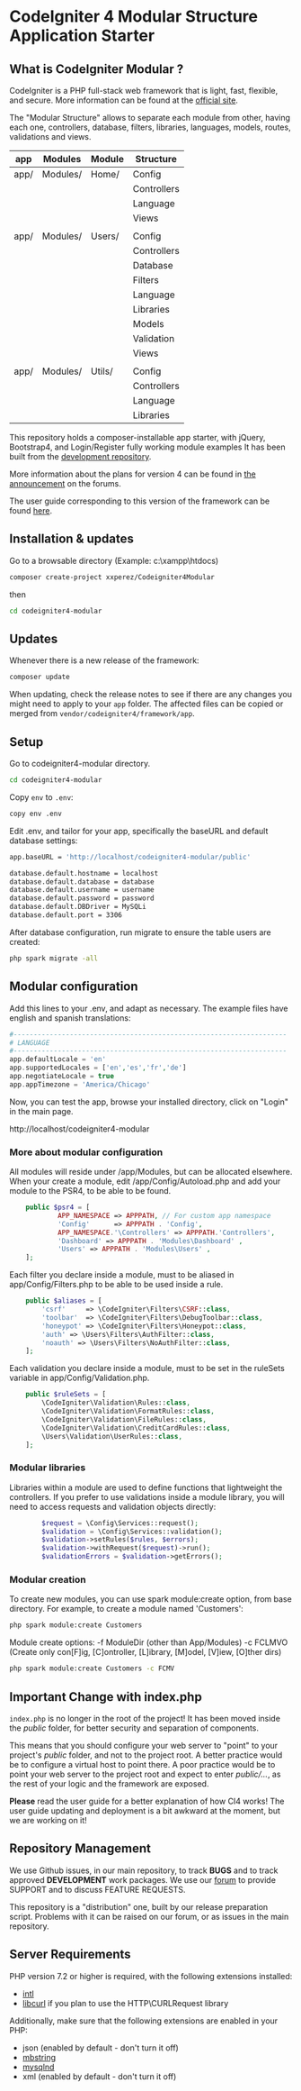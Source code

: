 # CodeIgniter 4 Modular Structure Application Starter

## What is CodeIgniter Modular ?

CodeIgniter is a PHP full-stack web framework that is light, fast, flexible, and secure. 
More information can be found at the [official site](http://codeigniter.com).

The "Modular Structure" allows to separate each module from other, having each one, controllers, database, filters, libraries, languages, models, routes, validations and views.   

| app | Modules | Module | Structure |
| --- | ------- | ------ | --------- | 
| app/ | Modules/ | Home/ | Config | 
|  |  |  | Controllers | 
|  |  |  | Language | 
|  |  |  | Views | 
|  |  |  |  | 
| app/ | Modules/ | Users/ | Config | 
|  |  |  | Controllers | 
|  |  |  | Database | 
|  |  |  | Filters | 
|  |  |  | Language | 
|  |  |  | Libraries | 
|  |  |  | Models | 
|  |  |  | Validation | 
|  |  |  | Views | 
|  |  |  |  | 
| app/ | Modules/ | Utils/ | Config | 
|  |  |  | Controllers | 
|  |  |  | Language | 
|  |  |  | Libraries | 

This repository holds a composer-installable app starter, with jQuery, Bootstrap4, and Login/Register fully working module examples
It has been built from the 
[development repository](https://github.com/codeigniter4/CodeIgniter4).

More information about the plans for version 4 can be found in [the announcement](http://forum.codeigniter.com/thread-62615.html) on the forums.

The user guide corresponding to this version of the framework can be found
[here](https://codeigniter4.github.io/userguide/). 

## Installation & updates

Go to a browsable directory (Example: c:\xampp\htdocs)

```sh
composer create-project xxperez/Codeigniter4Modular
```
then 
```sh
cd codeigniter4-modular
``` 

## Updates 
Whenever there is a new release of the framework:
```sh
composer update
``` 

When updating, check the release notes to see if there are any changes you might need to apply
to your `app` folder. The affected files can be copied or merged from
`vendor/codeigniter4/framework/app`.

## Setup

Go to codeigniter4-modular directory.
```sh
cd codeigniter4-modular
``` 

Copy `env` to `.env`: 
```sh
copy env .env
``` 

Edit .env, and tailor for your app, specifically the baseURL
and default database settings:
```sh
app.baseURL = 'http://localhost/codeigniter4-modular/public'

database.default.hostname = localhost
database.default.database = database
database.default.username = username
database.default.password = password
database.default.DBDriver = MySQLi
database.default.port = 3306
```

After database configuration, run migrate to ensure the table users are created:
```sh
php spark migrate -all
```

## Modular configuration
Add this lines to your .env, and adapt as necessary. The example files have english and spanish translations:

```php
#--------------------------------------------------------------------
# LANGUAGE
#--------------------------------------------------------------------
app.defaultLocale = 'en'
app.supportedLocales = ['en','es','fr','de']
app.negotiateLocale = true
app.appTimezone = 'America/Chicago'
```

Now, you can test the app, browse your installed directory, click on "Login" in the main page. 

http://localhost/codeigniter4-modular


### More about modular configuration
All modules will reside under /app/Modules, but can be allocated elsewhere. 
When your create a module, edit /app/Config/Autoload.php and add your module to the PSR4, to be able to be found.
```php
	public $psr4 = [
            APP_NAMESPACE => APPPATH, // For custom app namespace
            'Config'      => APPPATH . 'Config',
            APP_NAMESPACE.'\Controllers' => APPPATH.'Controllers',
            'Dashboard' => APPPATH . 'Modules\Dashboard' ,
            'Users' => APPPATH . 'Modules\Users' ,
	];
```

Each filter you declare inside a module, must to be aliased in app/Config/Filters.php to be able to be used inside a rule.
```php
	public $aliases = [
		'csrf'     => \CodeIgniter\Filters\CSRF::class,
		'toolbar'  => \CodeIgniter\Filters\DebugToolbar::class,
		'honeypot' => \CodeIgniter\Filters\Honeypot::class,
		'auth' => \Users\Filters\AuthFilter::class,
		'noauth' => \Users\Filters\NoAuthFilter::class,
	];
```
Each validation you declare inside a module, must to be set in the ruleSets variable in app/Config/Validation.php.
```php
	public $ruleSets = [
		\CodeIgniter\Validation\Rules::class,
		\CodeIgniter\Validation\FormatRules::class,
		\CodeIgniter\Validation\FileRules::class,
		\CodeIgniter\Validation\CreditCardRules::class,
		\Users\Validation\UserRules::class,
	];
```

### Modular libraries
Libraries within a module are used to define functions that lightweight the controllers.
If you prefer to use validations inside a module library, you will need to access requests and validation objects directly:
```php
        $request = \Config\Services::request();
        $validation = \Config\Services::validation();
        $validation->setRules($rules, $errors);
        $validation->withRequest($request)->run();
        $validationErrors = $validation->getErrors();
```

### Modular creation
To create new modules, you can use spark module:create option, from base directory.
For example, to create a module named 'Customers':
```sh
php spark module:create Customers
``` 

Module create options:
-f ModuleDir (other than App/Modules)
-c FCLMVO    (Create only con[F]ig, [C]ontroller, [L]ibrary, [M]odel, [V]iew, [O]ther dirs)

```sh
php spark module:create Customers -c FCMV
``` 

## Important Change with index.php

`index.php` is no longer in the root of the project! It has been moved inside the *public* folder,
for better security and separation of components.

This means that you should configure your web server to "point" to your project's *public* folder, and
not to the project root. A better practice would be to configure a virtual host to point there. A poor practice would be to point your web server to the project root and expect to enter *public/...*, as the rest of your logic and the
framework are exposed.

**Please** read the user guide for a better explanation of how CI4 works!
The user guide updating and deployment is a bit awkward at the moment, but we are working on it!

## Repository Management

We use Github issues, in our main repository, to track **BUGS** and to track approved **DEVELOPMENT** work packages.
We use our [forum](http://forum.codeigniter.com) to provide SUPPORT and to discuss
FEATURE REQUESTS.

This repository is a "distribution" one, built by our release preparation script. 
Problems with it can be raised on our forum, or as issues in the main repository.

## Server Requirements

PHP version 7.2 or higher is required, with the following extensions installed: 

- [intl](http://php.net/manual/en/intl.requirements.php)
- [libcurl](http://php.net/manual/en/curl.requirements.php) if you plan to use the HTTP\CURLRequest library

Additionally, make sure that the following extensions are enabled in your PHP:

- json (enabled by default - don't turn it off)
- [mbstring](http://php.net/manual/en/mbstring.installation.php)
- [mysqlnd](http://php.net/manual/en/mysqlnd.install.php)
- xml (enabled by default - don't turn it off)



